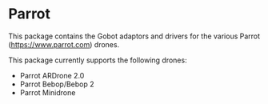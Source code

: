 # Parrot

This package contains the Gobot adaptors and drivers for the various Parrot (https://www.parrot.com) drones.

This package currently supports the following drones:
- Parrot ARDrone 2.0
- Parrot Bebop/Bebop 2
- Parrot Minidrone
